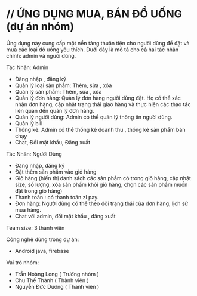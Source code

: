 // ỨNG DỤNG MUA, BÁN ĐỒ UỐNG (dự án nhóm)
==========================================================================
Ứng dụng này cung cấp một nền tảng thuận tiện cho người dùng để đặt và mua các loại đồ uống yêu thích.
Dưới đây là mô tả cho cả hai tác nhân chính: admin và người dùng.

Tác Nhân: Admin
- Đăng nhập , đăng ký
- Quản lý loại sản phẩm: Thêm, sửa , xóa 
- Quản lý sản phẩm: Thêm, sửa , xóa 
- Quản lý đơn hàng: Quản lý đơn hàng người dùng đặt. Họ có thể xác nhận đơn hàng, cập nhật trạng thái giao hàng và thực hiện các thao tác liên quan đến quản lý đơn hàng.
- Quản lý người dùng: Admin có thể quản lý thông tin người dùng.
- Quản lý bill
- Thống kê: Admin có thể thống kê doanh thu , thống kê sản phẩm bán chạy
- Chat, Đổi mật khẩu, Đăng xuất
  
Tác Nhân: Người Dùng
- Đăng nhập, đăng ký
- Đặt thêm sản phẩm vào giỏ hàng
- Giỏ hàng (hiển thị danh sách các sản phẩm có trong giỏ hàng, cập nhật size, số lượng, xóa sản phẩm khỏi giỏ hàng, chọn các sản phẩm muốn đặt trong giỏ hàng)
- Thanh toán : có thanh toán zl pay.
- Đơn hàng: Người dùng có thể theo dõi trạng thái của đơn hàng, lịch sử mua hàng.
- Chat với admin, đổi mật khẩu , đăng xuất
  
Team size: 3 thành viên

Công nghệ dùng trong dự án: 
-  Android java, firebase

Vai trò nhóm: 
- Trần Hoàng Long ( Trưởng nhóm )
- Chu Thế Thành ( Thành viên )
- Nguyễn Đức Dương ( Thành viên )
